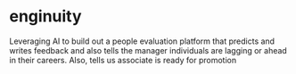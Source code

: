 # enginuity
Leveraging AI to build out a people evaluation platform that predicts and writes feedback and also tells the manager individuals are lagging or ahead in their careers. Also, tells us associate is ready for promotion
